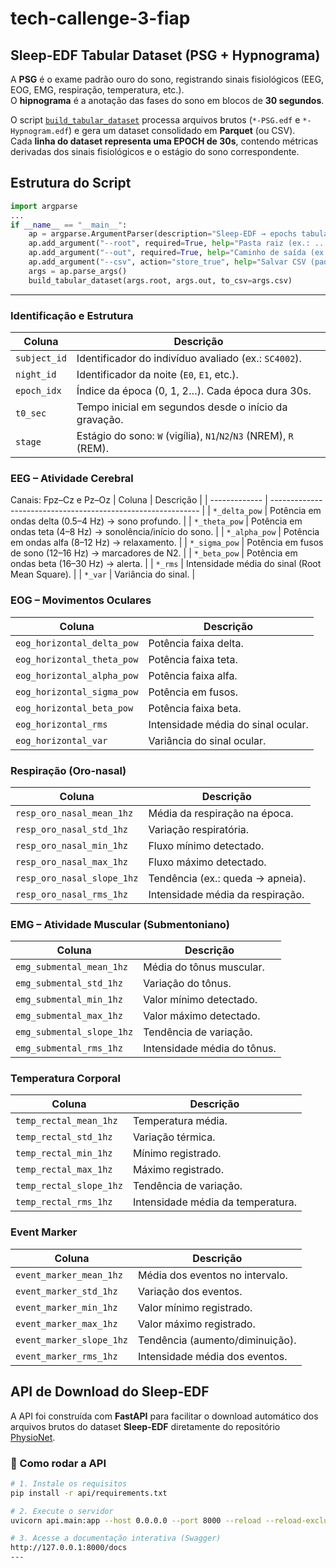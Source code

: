# tech-callenge-3-fiap

## Sleep-EDF Tabular Dataset (PSG + Hypnograma)
A **PSG** é o exame padrão ouro do sono, registrando sinais fisiológicos (EEG, EOG, EMG, respiração, temperatura, etc.).  
O **hipnograma** é a anotação das fases do sono em blocos de **30 segundos**.  

O script [`build_tabular_dataset`](./build_tabular_dataset.py) processa arquivos brutos (`*-PSG.edf` e `*-Hypnogram.edf`) e gera um dataset consolidado em **Parquet** (ou CSV).  
Cada **linha do dataset representa uma EPOCH de 30s**, contendo métricas derivadas dos sinais fisiológicos e o estágio do sono correspondente.  
## Estrutura do Script
```python
import argparse
...
if __name__ == "__main__":
    ap = argparse.ArgumentParser(description="Sleep-EDF → epochs tabulares (todos os canais, logs, SC/ST robusto)")
    ap.add_argument("--root", required=True, help="Pasta raiz (ex.: .../sleep-edfx/1.0.0/sleep-cassette ou .../sleep-edfx/1.0.0)")
    ap.add_argument("--out", required=True, help="Caminho de saída (ex.: sc_epochs.parquet)")
    ap.add_argument("--csv", action="store_true", help="Salvar CSV (padrão: Parquet)")
    args = ap.parse_args()
    build_tabular_dataset(args.root, args.out, to_csv=args.csv)
```
---
### Identificação e Estrutura
| Coluna       | Descrição                                                         |
| ------------ | ----------------------------------------------------------------- |
| `subject_id` | Identificador do indivíduo avaliado (ex.: `SC4002`).              |
| `night_id`   | Identificador da noite (`E0`, `E1`, etc.).                        |
| `epoch_idx`  | Índice da época (0, 1, 2…). Cada época dura 30s.                  |
| `t0_sec`     | Tempo inicial em segundos desde o início da gravação.             |
| `stage`      | Estágio do sono: `W` (vigília), `N1`/`N2`/`N3` (NREM), `R` (REM). |

### EEG – Atividade Cerebral
Canais: Fpz–Cz e Pz–Oz
| Coluna        | Descrição                                                    |
| ------------- | ------------------------------------------------------------ |
| `*_delta_pow` | Potência em ondas delta (0.5–4 Hz) → sono profundo.          |
| `*_theta_pow` | Potência em ondas teta (4–8 Hz) → sonolência/início do sono. |
| `*_alpha_pow` | Potência em ondas alfa (8–12 Hz) → relaxamento.              |
| `*_sigma_pow` | Potência em fusos de sono (12–16 Hz) → marcadores de N2.     |
| `*_beta_pow`  | Potência em ondas beta (16–30 Hz) → alerta.                  |
| `*_rms`       | Intensidade média do sinal (Root Mean Square).               |
| `*_var`       | Variância do sinal.                                          |

### EOG – Movimentos Oculares
| Coluna                     | Descrição                          |
| -------------------------- | ---------------------------------- |
| `eog_horizontal_delta_pow` | Potência faixa delta.              |
| `eog_horizontal_theta_pow` | Potência faixa teta.               |
| `eog_horizontal_alpha_pow` | Potência faixa alfa.               |
| `eog_horizontal_sigma_pow` | Potência em fusos.                 |
| `eog_horizontal_beta_pow`  | Potência faixa beta.               |
| `eog_horizontal_rms`       | Intensidade média do sinal ocular. |
| `eog_horizontal_var`       | Variância do sinal ocular.         |

### Respiração (Oro-nasal)
| Coluna                     | Descrição                        |
| -------------------------- | -------------------------------- |
| `resp_oro_nasal_mean_1hz`  | Média da respiração na época.    |
| `resp_oro_nasal_std_1hz`   | Variação respiratória.           |
| `resp_oro_nasal_min_1hz`   | Fluxo mínimo detectado.          |
| `resp_oro_nasal_max_1hz`   | Fluxo máximo detectado.          |
| `resp_oro_nasal_slope_1hz` | Tendência (ex.: queda → apneia). |
| `resp_oro_nasal_rms_1hz`   | Intensidade média da respiração. |

### EMG – Atividade Muscular (Submentoniano)
| Coluna                    | Descrição                   |
| ------------------------- | --------------------------- |
| `emg_submental_mean_1hz`  | Média do tônus muscular.    |
| `emg_submental_std_1hz`   | Variação do tônus.          |
| `emg_submental_min_1hz`   | Valor mínimo detectado.     |
| `emg_submental_max_1hz`   | Valor máximo detectado.     |
| `emg_submental_slope_1hz` | Tendência de variação.      |
| `emg_submental_rms_1hz`   | Intensidade média do tônus. |

### Temperatura Corporal
| Coluna                  | Descrição                         |
| ----------------------- | --------------------------------- |
| `temp_rectal_mean_1hz`  | Temperatura média.                |
| `temp_rectal_std_1hz`   | Variação térmica.                 |
| `temp_rectal_min_1hz`   | Mínimo registrado.                |
| `temp_rectal_max_1hz`   | Máximo registrado.                |
| `temp_rectal_slope_1hz` | Tendência de variação.            |
| `temp_rectal_rms_1hz`   | Intensidade média da temperatura. |

### Event Marker
| Coluna                   | Descrição                       |
| ------------------------ | ------------------------------- |
| `event_marker_mean_1hz`  | Média dos eventos no intervalo. |
| `event_marker_std_1hz`   | Variação dos eventos.           |
| `event_marker_min_1hz`   | Valor mínimo registrado.        |
| `event_marker_max_1hz`   | Valor máximo registrado.        |
| `event_marker_slope_1hz` | Tendência (aumento/diminuição). |
| `event_marker_rms_1hz`   | Intensidade média dos eventos.  |


## API de Download do Sleep-EDF

A API foi construída com **FastAPI** para facilitar o download automático dos arquivos brutos do dataset **Sleep-EDF** diretamente do repositório [PhysioNet](https://physionet.org/).

### 🚀 Como rodar a API

```bash
# 1. Instale os requisitos
pip install -r api/requirements.txt

# 2. Execute o servidor
uvicorn api.main:app --host 0.0.0.0 --port 8000 --reload --reload-exclude "datalake/*" --lifespan on

# 3. Acesse a documentação interativa (Swagger)
http://127.0.0.1:8000/docs
---